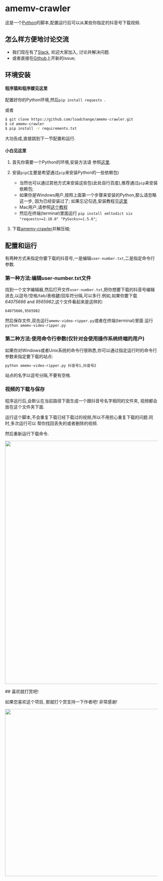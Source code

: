 amemv-crawler
===============

这是一个[Python](https://www.python.org)的脚本,配置运行后可以从某些你指定的抖音号下载视频.

## 怎么样方便地讨论交流

* 我们现在有了[Slack](https://amemv-crawler.slack.com), 欢迎大家加入, 讨论并解决问题.
* 或者直接在[Github](https://github.com/loadchange/amemv-crawler/issues/new)上开新的issue;

## 环境安装

#### 程序猿和程序媛见这里

配置好你的Python环境,然后`pip install requests `.

或者

```bash
$ git clone https://github.com/loadchange/amemv-crawler.git
$ cd amemv-crawler
$ pip install -r requirements.txt
```

大功告成,直接跳到下一节配置和运行.

#### 小白见这里

1. 首先你需要一个Python的环境,安装方法请
参照[这里](http://www.liaoxuefeng.com/wiki/001374738125095c955c1e6d8bb493182103fac9270762a000/001374738150500472fd5785c194ebea336061163a8a974000).

2. 安装`pip`(主要是希望通过`pip`来安装Python的一些依赖包)

    * 当然也可以通过其他方式来安装这些包(此处自行百度),推荐通过`pip`来安装依赖包;
    * 如果你是Windows用户,按照上面第一个步骤来安装的Python,那么请忽略这一步,
    因为已经安装过了; 如果忘记勾选,安装教程见[这里](http://www.tuicool.com/articles/eiM3Er3/)
    * Mac用户,请参照[这个教程](http://blog.csdn.net/fancylovejava/article/details/39140373)
    * 然后在终端(terminal)里面运行 `pip install xmltodict six "requests>=2.10.0" "PySocks>=1.5.6"`;


3. 下载[amemv-crawler](https://github.com/loadchange/amemv-crawler/archive/master.zip)并解压缩;


## 配置和运行

有两种方式来指定你要下载的抖音号,一是编辑`user-number.txt`,二是指定命令行参数.

### 第一种方法:编辑user-number.txt文件

找到一个文字编辑器,然后打开文件`user-number.txt`,把你想要下载的抖音号编辑进去,以逗号/空格/tab/表格鍵/回车符分隔,可以多行.例如,如果你要下载 _64075666_ and _9565982_,这个文件看起来是这样的:

```
64075666,9565982
```

然后保存文件,双击运行`amemv-video-ripper.py`或者在终端(terminal)里面
运行`python amemv-video-ripper.py`

### 第二种方法:使用命令行参数(仅针对会使用操作系统终端的用户)

如果你对Windows或者Unix系统的命令行很熟悉,你可以通过指定运行时的命令行参数来指定要下载的站点:

```bash
python amemv-video-ripper.py 抖音号1,抖音号2
```

站点的名字以逗号分隔,不要有空格.

### 视频的下载与保存

程序运行后,会默认在当前路径下面生成一个跟抖音号名字相同的文件夹,
视频都会放在这个文件夹下面.

运行这个脚本,不会重复下载已经下载过的视频,所以不用担心重复下载的问题.同时,多次运行可以
帮你找回丢失的或者删除的视频.

然后重新运行下载命令.
<p align="center"><img src="https://raw.githubusercontent.com/loadchange/amemv-crawler/dev/end-of-run.jpg" width="800"></p>
## 喜欢就打赏吧!

如果您喜欢这个项目, 那就打个赏支持一下作者吧! 非常感谢!

<p align="center"><img src="https://raw.githubusercontent.com/loadchange/amemv-crawler/master/award.jpg" width="550"></p>
